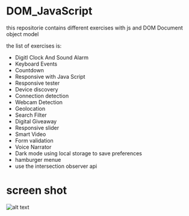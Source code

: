 # DOM_JavaScript
this repositorie contains different exercises with js and DOM Document object model

the list of exercises is:

* Digitl Clock And Sound Alarm
* Keyboard Events
* Countdown
* Responsive with Java Script
* Responsive tester
* Device discovery
* Connection detection
* Webcam Detection
* Geolocation
* Search Filter
* Digital Giveaway
* Responsive slider
* Smart Video
* Form validation
* Voice Narrator
* Dark mode using local storage to save preferences
* hamburger menue
* use the intersection observer api

# screen shot
![alt text](https://github.com/CarlosDev88/DOM_JavaScript/blob/main/screenshot/dom2-js.gif)


